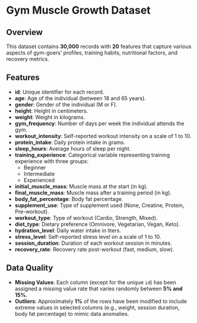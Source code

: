 # Gym Muscle Growth Dataset

## Overview

This dataset contains **30,000** records with **20** features that capture various aspects of gym-goers’ profiles, training habits, nutritional factors, and recovery metrics.

## Features

- **id**: Unique identifier for each record.
- **age**: Age of the individual (between 18 and 65 years).
- **gender**: Gender of the individual (M or F).
- **height**: Height in centimeters.
- **weight**: Weight in kilograms.
- **gym_frequency**: Number of days per week the individual attends the gym.
- **workout_intensity**: Self-reported workout intensity on a scale of 1 to 10.
- **protein_intake**: Daily protein intake in grams.
- **sleep_hours**: Average hours of sleep per night.
- **training_experience**: Categorical variable representing training experience with three groups:
  - Beginner
  - Intermediate
  - Experienced
- **initial_muscle_mass**: Muscle mass at the start (in kg).
- **final_muscle_mass**: Muscle mass after a training period (in kg).
- **body_fat_percentage**: Body fat percentage.
- **supplement_use**: Type of supplement used (None, Creatine, Protein, Pre-workout).
- **workout_type**: Type of workout (Cardio, Strength, Mixed).
- **diet_type**: Dietary preference (Omnivore, Vegetarian, Vegan, Keto).
- **hydration_level**: Daily water intake in liters.
- **stress_level**: Self-reported stress level on a scale of 1 to 10.
- **session_duration**: Duration of each workout session in minutes.
- **recovery_rate**: Recovery rate post-workout (fast, medium, slow).

## Data Quality

- **Missing Values**: Each column (except for the unique `id`) has been assigned a missing value rate that varies randomly between **5% and 15%**.
- **Outliers**: Approximately **1%** of the rows have been modified to include extreme values in selected columns (e.g., weight, session duration, body fat percentage) to mimic data anomalies.
